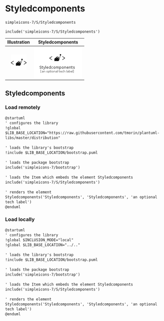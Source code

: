 # Styledcomponents


```text
simpleicons-7/S/Styledcomponents
```

```text
include('simpleicons-7/S/Styledcomponents')
```



| Illustration | Styledcomponents |
| :---: | :---: |
| ![illustration for Illustration](../../simpleicons-7/S/Styledcomponents.png) | ![illustration for Styledcomponents](../../simpleicons-7/S/Styledcomponents.Local.png) |




## Styledcomponents

### Load remotely
```plantuml
@startuml
' configures the library
!global $LIB_BASE_LOCATION="https://raw.githubusercontent.com/tmorin/plantuml-libs/master/distribution"

' loads the library's bootstrap
!include $LIB_BASE_LOCATION/bootstrap.puml

' loads the package bootstrap
include('simpleicons-7/bootstrap')

' loads the Item which embeds the element Styledcomponents
include('simpleicons-7/S/Styledcomponents')

' renders the element
Styledcomponents('Styledcomponents', 'Styledcomponents', 'an optional tech label')
@enduml
```

### Load locally
```plantuml
@startuml
' configures the library
!global $INCLUSION_MODE="local"
!global $LIB_BASE_LOCATION="../.."

' loads the library's bootstrap
!include $LIB_BASE_LOCATION/bootstrap.puml

' loads the package bootstrap
include('simpleicons-7/bootstrap')

' loads the Item which embeds the element Styledcomponents
include('simpleicons-7/S/Styledcomponents')

' renders the element
Styledcomponents('Styledcomponents', 'Styledcomponents', 'an optional tech label')
@enduml
```

